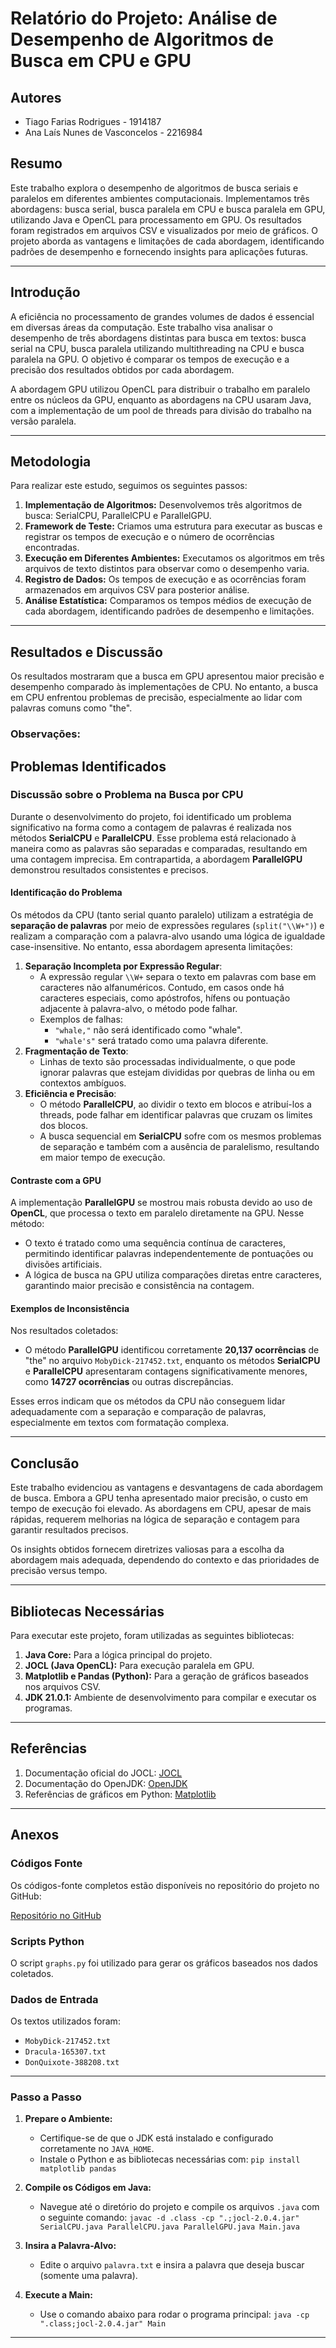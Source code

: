 # Relatório do Projeto: Análise de Desempenho de Algoritmos de Busca em CPU e GPU

## Autores
- Tiago Farias Rodrigues - 1914187
- Ana Laís Nunes de Vasconcelos - 2216984

## Resumo

Este trabalho explora o desempenho de algoritmos de busca seriais e paralelos em diferentes ambientes computacionais. Implementamos três abordagens: busca serial, busca paralela em CPU e busca paralela em GPU, utilizando Java e OpenCL para processamento em GPU. Os resultados foram registrados em arquivos CSV e visualizados por meio de gráficos. O projeto aborda as vantagens e limitações de cada abordagem, identificando padrões de desempenho e fornecendo insights para aplicações futuras.

---

## Introdução

A eficiência no processamento de grandes volumes de dados é essencial em diversas áreas da computação. Este trabalho visa analisar o desempenho de três abordagens distintas para busca em textos: busca serial na CPU, busca paralela utilizando multithreading na CPU e busca paralela na GPU. O objetivo é comparar os tempos de execução e a precisão dos resultados obtidos por cada abordagem.

A abordagem GPU utilizou OpenCL para distribuir o trabalho em paralelo entre os núcleos da GPU, enquanto as abordagens na CPU usaram Java, com a implementação de um pool de threads para divisão do trabalho na versão paralela.

---

## Metodologia

Para realizar este estudo, seguimos os seguintes passos:

1. **Implementação de Algoritmos:** Desenvolvemos três algoritmos de busca: SerialCPU, ParallelCPU e ParallelGPU.
2. **Framework de Teste:** Criamos uma estrutura para executar as buscas e registrar os tempos de execução e o número de ocorrências encontradas.
3. **Execução em Diferentes Ambientes:** Executamos os algoritmos em três arquivos de texto distintos para observar como o desempenho varia.
4. **Registro de Dados:** Os tempos de execução e as ocorrências foram armazenados em arquivos CSV para posterior análise.
5. **Análise Estatística:** Comparamos os tempos médios de execução de cada abordagem, identificando padrões de desempenho e limitações.

---

## Resultados e Discussão

Os resultados mostraram que a busca em GPU apresentou maior precisão e desempenho comparado às implementações de CPU. No entanto, a busca em CPU enfrentou problemas de precisão, especialmente ao lidar com palavras comuns como "the".

### Observações:

## Problemas Identificados

### Discussão sobre o Problema na Busca por CPU

Durante o desenvolvimento do projeto, foi identificado um problema significativo na forma como a contagem de palavras é realizada nos métodos **SerialCPU** e **ParallelCPU**. Esse problema está relacionado à maneira como as palavras são separadas e comparadas, resultando em uma contagem imprecisa. Em contrapartida, a abordagem **ParallelGPU** demonstrou resultados consistentes e precisos.

#### Identificação do Problema

Os métodos da CPU (tanto serial quanto paralelo) utilizam a estratégia de **separação de palavras** por meio de expressões regulares (`split("\\W+")`) e realizam a comparação com a palavra-alvo usando uma lógica de igualdade case-insensitive. No entanto, essa abordagem apresenta limitações:

1. **Separação Incompleta por Expressão Regular**:
    - A expressão regular `\\W+` separa o texto em palavras com base em caracteres não alfanuméricos. Contudo, em casos onde há caracteres especiais, como apóstrofos, hífens ou pontuação adjacente à palavra-alvo, o método pode falhar.
    - Exemplos de falhas:
        - `"whale,"` não será identificado como "whale".
        - `"whale's"` será tratado como uma palavra diferente.
2. **Fragmentação de Texto**:
    - Linhas de texto são processadas individualmente, o que pode ignorar palavras que estejam divididas por quebras de linha ou em contextos ambíguos.
3. **Eficiência e Precisão**:
    - O método **ParallelCPU**, ao dividir o texto em blocos e atribuí-los a threads, pode falhar em identificar palavras que cruzam os limites dos blocos.
    - A busca sequencial em **SerialCPU** sofre com os mesmos problemas de separação e também com a ausência de paralelismo, resultando em maior tempo de execução.

#### Contraste com a GPU

A implementação **ParallelGPU** se mostrou mais robusta devido ao uso de **OpenCL**, que processa o texto em paralelo diretamente na GPU. Nesse método:
- O texto é tratado como uma sequência contínua de caracteres, permitindo identificar palavras independentemente de pontuações ou divisões artificiais.
- A lógica de busca na GPU utiliza comparações diretas entre caracteres, garantindo maior precisão e consistência na contagem.

#### Exemplos de Inconsistência

Nos resultados coletados:
- O método **ParallelGPU** identificou corretamente **20,137 ocorrências** de "the" no arquivo `MobyDick-217452.txt`, enquanto os métodos **SerialCPU** e **ParallelCPU** apresentaram contagens significativamente menores, como **14727 ocorrências** ou outras discrepâncias.

Esses erros indicam que os métodos da CPU não conseguem lidar adequadamente com a separação e comparação de palavras, especialmente em textos com formatação complexa.

---

## Conclusão

Este trabalho evidenciou as vantagens e desvantagens de cada abordagem de busca. Embora a GPU tenha apresentado maior precisão, o custo em tempo de execução foi elevado. As abordagens em CPU, apesar de mais rápidas, requerem melhorias na lógica de separação e contagem para garantir resultados precisos.

Os insights obtidos fornecem diretrizes valiosas para a escolha da abordagem mais adequada, dependendo do contexto e das prioridades de precisão versus tempo.

---

## Bibliotecas Necessárias

Para executar este projeto, foram utilizadas as seguintes bibliotecas:

1. **Java Core:** Para a lógica principal do projeto.
2. **JOCL (Java OpenCL):** Para execução paralela em GPU.
3. **Matplotlib e Pandas (Python):** Para a geração de gráficos baseados nos arquivos CSV.
4. **JDK 21.0.1:** Ambiente de desenvolvimento para compilar e executar os programas.

---

## Referências

1. Documentação oficial do JOCL: [JOCL](http://www.jocl.org/)
2. Documentação do OpenJDK: [OpenJDK](https://openjdk.org/)
3. Referências de gráficos em Python: [Matplotlib](https://matplotlib.org/)

---

## Anexos

### Códigos Fonte
Os códigos-fonte completos estão disponíveis no repositório do projeto no GitHub:

[Repositório no GitHub](https://github.com/seu-usuario/seu-repositorio)

### Scripts Python

O script `graphs.py` foi utilizado para gerar os gráficos baseados nos dados coletados.

### Dados de Entrada

Os textos utilizados foram:

- `MobyDick-217452.txt`
- `Dracula-165307.txt`
- `DonQuixote-388208.txt`

---

### **Passo a Passo**
1. **Prepare o Ambiente:**
   - Certifique-se de que o JDK está instalado e configurado corretamente no `JAVA_HOME`.
   - Instale o Python e as bibliotecas necessárias com:
     ```pip install matplotlib pandas```

2. **Compile os Códigos em Java:**
   - Navegue até o diretório do projeto e compile os arquivos `.java` com o seguinte comando:
     ```javac -d .class -cp ".;jocl-2.0.4.jar" SerialCPU.java ParallelCPU.java ParallelGPU.java Main.java```

3. **Insira a Palavra-Alvo:**
   - Edite o arquivo `palavra.txt` e insira a palavra que deseja buscar (somente uma palavra).

4. **Execute a Main:**
   - Use o comando abaixo para rodar o programa principal:
     ```java -cp ".class;jocl-2.0.4.jar" Main```

---